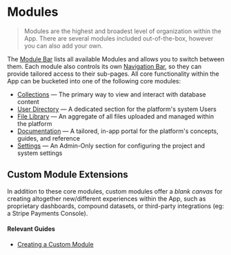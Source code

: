 # Modules <small></small>

> Modules are the highest and broadest level of organization within the App. There are several modules included out-of-the-box, however you can also add your own.

The [Module Bar](/concepts/application/#_1-module-bar) lists all available Modules and allows you to switch between them. Each module also controls its own [Navigation Bar](/concepts/application/#_2-navigation-bar), so they can provide tailored access to their sub-pages. All core functionality within the App can be bucketed into one of the following core modules:

- [Collections](/concepts/application/#collections-module) — The primary way to view and interact with database content
- [User Directory](/concepts/application/#user-directory) — A dedicated section for the platform's system Users
- [File Library](/concepts/application/#file-library) — An aggregate of all files uploaded and managed within the platform
- [Documentation](/concepts/application/#documentation) — A tailored, in-app portal for the platform's concepts, guides, and reference
- [Settings](/concepts/application/#settings) — An Admin-Only section for configuring the project and system settings

## Custom Module Extensions

In addition to these core modules, custom modules offer a _blank canvas_ for creating altogether new/different experiences within the App, such as proprietary dashboards, compound datasets, or third-party integrations (eg: a Stripe Payments Console).

#### Relevant Guides

- [Creating a Custom Module](/guides/extensions/modules)
